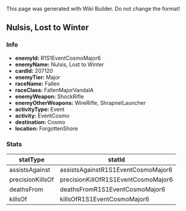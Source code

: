<span class="wiki-builder">This page was generated with Wiki Builder. Do not change the format!</span>

## Nulsis, Lost to Winter
### Info
* **enemyId:** R1S1EventCosmoMajor6
* **enemyName:** Nulsis, Lost to Winter
* **cardId:** 207120
* **enemyTier:** Major
* **raceName:** Fallen
* **raceClass:** FallenMajorVandalA
* **enemyWeapon:** ShockRifle
* **enemyOtherWeapons:** WireRifle, ShrapnelLauncher
* **activityType:** Event
* **activity:** EventCosmo
* **destination:** Cosmo
* **location:** ForgottenShore

### Stats
statType | statId
-------- | ------
assistsAgainst | assistsAgainstR1S1EventCosmoMajor6
precisionKillsOf | precisionKillOfR1S1EventCosmoMajor6
deathsFrom | deathsFromR1S1EventCosmoMajor6
killsOf | killsOfR1S1EventCosmoMajor6

